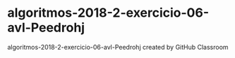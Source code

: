 # algoritmos-2018-2-exercicio-06-avl-Peedrohj
algoritmos-2018-2-exercicio-06-avl-Peedrohj created by GitHub Classroom
